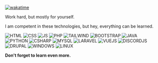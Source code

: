 [![wakatime](https://wakatime.com/badge/user/9cb45756-5907-4e13-97ff-1ac04bc1bd58.svg)](https://wakatime.com/@9cb45756-5907-4e13-97ff-1ac04bc1bd58)

Work hard, but mostly for yourself.

I am competent in these technologies, but hey, everything can be learned.

![HTML](https://img.shields.io/badge/HTML-f06b30) ![CSS](https://img.shields.io/badge/CSS-30abe1) ![JS](https://img.shields.io/badge/JS-8ed11e) ![PHP](https://img.shields.io/badge/PHP-7277ac)
![TAILWIND](https://img.shields.io/badge/TAILWIND-06B6D4) ![BOOTSTRAP](https://img.shields.io/badge/BOOTSTRAP-7952B3)
![JAVA](https://img.shields.io/badge/JAVA-007396) ![PYTHON](https://img.shields.io/badge/PYTHON-3776AB) ![CSHARP](https://img.shields.io/badge/CSHARP-a57ddc)
![MYSQL](https://img.shields.io/badge/MYSQL-f29010)
![LARAVEL](https://img.shields.io/badge/LARAVEL-FF2D20) ![VUEJS](https://img.shields.io/badge/VUEJS-4FC08D) ![DISCORDJS](https://img.shields.io/badge/DISCORDJS-5a7ae8)
![DRUPAL](https://img.shields.io/badge/DRUPAL-0678BE)
![WINDOWS](https://img.shields.io/badge/WINDOWS-f65314) ![LINUX](https://img.shields.io/badge/LINUX-ffcc33)

**Don't forget to learn even more.**
